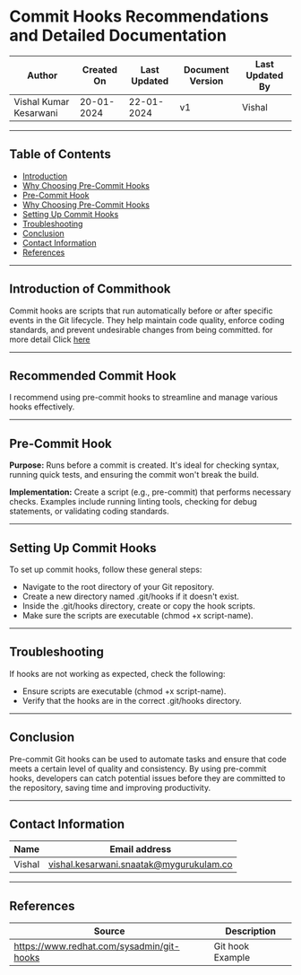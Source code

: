 # Commit Hooks Recommendations and Detailed Documentation

| Author                 | Created On | Last Updated | Document Version | Last Updated By |
| ---------------------- | ---------- | ------------ | ---------------- | --------------- |
| Vishal Kumar Kesarwani | 20-01-2024 | 22-01-2024   | v1               |  Vishal         |

***
## Table of Contents
+ [Introduction](#Introduction)
+ [Why Choosing Pre-Commit Hooks ](#Why-Choosing-Pre-Commit-Hooks )
+ [Pre-Commit Hook](Pre-Commit-Hook)
+ [Why Choosing Pre-Commit Hooks ](#Why-Choosing-Pre-Commit-Hooks )
+ [Setting Up Commit Hooks](#Setting-Up-Commit-Hooks)
+ [Troubleshooting](#Troubleshooting)
+ [Conclusion](#Conclusion)
+ [Contact Information](#Contact_Information)
+ [References](#References)  
***
## Introduction of Commithook

Commit hooks are scripts that run automatically before or after specific events in the Git lifecycle. They help maintain code quality, enforce coding standards, and prevent undesirable changes from being committed. for more detail Click [here](https://github.com/avengers-p7/Documentation/blob/main/VCS/Design/CommmitHooks%20Understanding.md)

***
## Recommended Commit Hook

I recommend using pre-commit hooks to streamline and manage various hooks effectively.

***

## Pre-Commit Hook
**Purpose:** Runs before a commit is created. It's ideal for checking syntax, running quick tests, and ensuring the commit won't break the build.

**Implementation:** Create a script (e.g., pre-commit) that performs necessary checks. Examples include running linting tools, checking for debug statements, or validating coding standards.
 

***
## Setting Up Commit Hooks  

To set up commit hooks, follow these general steps:

* Navigate to the root directory of your Git repository.
* Create a new directory named .git/hooks if it doesn't exist.
* Inside the .git/hooks directory, create or copy the hook scripts.
* Make sure the scripts are executable (chmod +x script-name).

***

## Troubleshooting
If hooks are not working as expected, check the following:

* Ensure scripts are executable (chmod +x script-name).
* Verify that the hooks are in the correct .git/hooks directory.

***

## Conclusion

Pre-commit Git hooks can be used to automate tasks and ensure that code meets a certain level of quality and consistency. By using pre-commit hooks, developers can catch potential issues before they are committed to the repository, saving time and improving productivity. 

***

## Contact Information

| Name | Email address |
| ---- | ------------- |
| Vishal | vishal.kesarwani.snaatak@mygurukulam.co |

***

## References

| Source | Description |
| ------ | ----------- |
| https://www.redhat.com/sysadmin/git-hooks | Git hook Example |

